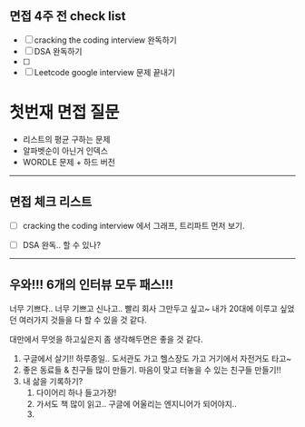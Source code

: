 
## 면접 4주 전 check list

- [ ] cracking the coding interview 완독하기
- [ ] DSA 완독하기
- [ ] 
- [ ] Leetcode google interview 문제 끝내기

# 첫번재 면접 질문
- 리스트의 평균 구하는 문제
- 알파벳순이 아닌거 인덱스 
- WORDLE 문제 + 하드 버전


---

## 면접 체크 리스트
- [ ] cracking the coding interview 에서 그래프, 트리파트 먼저 보기.
- [ ] DSA 완독.. 할 수 있나? 


---

## 우와!!! 6개의 인터뷰 모두 패스!!!

너무 기쁘다.. 너무 기쁘고 신나고.. 빨리 회사 그만두고 싶고~
내가 20대에 이루고 싶었던 여러가지 것들을 다 할 수 있을 것 같다.

대만에서 무엇을 하고싶은지 좀 생각해두면은 좋을 것 같다.

1. 구글에서 살기!! 하루종일.. 도서관도 가고 헬스장도 가고 거기에서 자전거도 타고~
2. 좋은 동료들 & 친구들 많이 만들기. 마음이 맞고 터놓을 수 있는 친구들 만들기!!
3. 내 삶을 기록하기? 
   1. 다이어리 하나 들고가장!
   2. 가서도 책 많이 읽고.. 구글에 어울리는 엔지니어가 되어야지..
   3. 